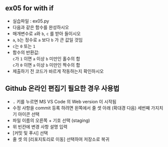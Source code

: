 ## ex05 for with if
* 실습파일 : ex05.py
* 다음과 같은 함수를 완성하시오
* 매개변수로 `a`와 `b`, `c` 를 받아 들이시오
* `a`, `b`는 정수로 `a` 보다 `b` 가 큰 값일 것임
* `c`는 `0` 또는 `1`
* 함수의 반환값:<br>
`c`가 `1` 이면 `a` 이상 `b` 미만인 홀수의 합<br>
`c`가 `0` 이면 `a` 이상 `b` 미만인 짝수의 합
* 제출하기 전 코드가 바르게 작동하는지 확인하시오

## Github 온라인 편집기 필요한 경우 사용법
* <kbd>.</kbd> 키를 누르면 MS VS Code 의 Web version 이 시작됨
* 수정 사항을 commit 등록 하려면 왼쪽에서 줄 셋 아래 (확대경 다음) 세번째 가지치기 아이콘 선택
* 파일 이름의 오른쪽 + 기호 선택 (staging)
* 위 빈칸에 변경 사항 설명 입력
* [커밋 및 푸시] 선택
* 줄 셋 의 [리포지토리로 이동] 선택하여 저장소로 복귀
